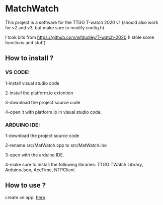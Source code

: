 # MatchWatch
This project is a software for the TTGO T-watch 2020 v1 (should also work for v2 and v3, but make sure to modify config.h)

I took bits from https://github.com/wfdudley/T-watch-2020 (I stole some functions and stuff)

<h2>How to install ?</h2>

<h3>VS CODE:</h3>

1-install visual studio code

2-install the platform.io extention

3-download the project source code

4-open it with platform.io in visual studio code.

<h3>ARDUINO IDE:</h3>

1-download the project source code

2-rename src/MatWatch.cpp to src/MatWatch.ino

3-open with the arduino IDE.

4-make sure to install the following libraries: TTGO TWatch Library, ArduinoJson, AceTime, NTPClient

<h2>How to use ?</h2>

create an app: [here](doc/create_an_app.md)
